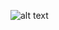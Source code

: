 ![alt text](https://i0.wp.com/gradsingames.com/wp-content/uploads/2016/05/856771_668224053197841_1943699009_o.png)
